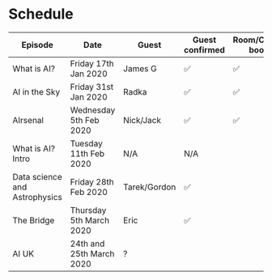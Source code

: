 Schedule
======

| Episode | Date | Guest | Guest confirmed | Room/Calendar booked | Lead Interviewer | 2nd Interviewer |
|---|---|---|---|---|---|---|
|What is AI?|Friday 17th Jan 2020 | James G| ✅|✅| N/A | N/A |
| AI in the Sky| Friday 31st Jan 2020|Radka|✅|✅| Tarek | Ed |
|AIrsenal|Wednesday 5th Feb 2020| Nick/Jack|✅|✅| Ben | Effie |
|What is AI? Intro|Tuesday 11th Feb 2020| N/A|N/A|| Ed| Ben |
| Data science and Astrophysics |Friday 28th Feb 2020 |Tarek/Gordon| ✅| |Effie| Tarek|
| The Bridge | Thursday 5th March 2020| Eric| ✅| | Ed | ? |
| AI UK | 24th and 25th March 2020 | ? | | | Ed|?|


